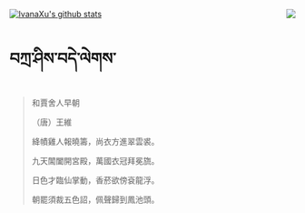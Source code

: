 [![IvanaXu's github stats](https://github-readme-stats.vercel.app/api?username=IvanaXu&show_icons=true&theme=vue-dark)](https://github.com/anuraghazra/github-readme-stats)
<img align="right" src="https://github-readme-stats.vercel.app/api/top-langs/?username=IvanaXu&langs_count=3&theme=graywhite" />
# བཀྲ་ཤིས་བདེ་ལེགས་
> 和賈舍人早朝
> 
> （唐）王維
> 
> 絳幘雞人報曉籌，尚衣方進翠雲裘。
> 
> 九天閶闔開宮殿，萬國衣冠拜冕旒。
> 
> 日色才臨仙掌動，香菸欲傍袞龍浮。
> 
> 朝罷須裁五色詔，佩聲歸到鳳池頭。
>